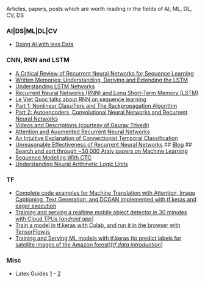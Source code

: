 Articles, papers, posts which are worth reading in the fields of AI, ML, DL, CV, DS

### AI|DS|ML|DL|CV
- [Doing AI with less Data](https://www.cinnamonailabs.com/single-post/2018/10/02/Doing-AI-with-less-Data)

### CNN, RNN and LSTM
- [A Critical Review of Recurrent Neural Networks for Sequence Learning](https://arxiv.org/pdf/1506.00019.pdf)
- [Written Memories: Understanding, Deriving and Extending the LSTM](https://r2rt.com/written-memories-understanding-deriving-and-extending-the-lstm.html#written-memories-the-intuition-behind-lstms)
- [Understanding LSTM Networks](http://colah.github.io/posts/2015-08-Understanding-LSTMs/)
- [Recurrent Neural Networks (RNN) and Long Short-Term Memory (LSTM)](https://www.youtube.com/watch?v=WCUNPb-5EYI)
- [Le Viet Quoc talks about RNN on sequence learning](https://www.youtube.com/watch?v=3-JKvP7eBXc)
- [Part 1: Nonlinear Classifiers and The Backpropagation Algorithm](https://cs.stanford.edu/~quocle/tutorial1.pdf)
- [Part 2: Autoencoders, Convolutional Neural Networks and Recurrent Neural Networks](http://cs.stanford.edu/~quocle/tutorial2.pdf)
- [Videos and Descriptions (courtesy of Gaurav Trivedi)](https://www.trivedigaurav.com/blog/quoc-les-lectures-on-deep-learning/)
- [Attention and Augmented Recurrent Neural Networks](https://distill.pub/2016/augmented-rnns/)
- [An Intuitive Explanation of Connectionist Temporal Classification](https://towardsdatascience.com/intuitively-understanding-connectionist-temporal-classification-3797e43a86c)
- [Unreasonable Effectiveness of Recurrent Neural Networks](http://karpathy.github.io/2015/05/21/rnn-effectiveness/) ## [Blog](https://cs.stanford.edu/people/karpathy/) ## [Search and sort through ~30,000 Arxiv papers on Machine Learning](http://www.arxiv-sanity.com/)
- [Sequence Modeling With CTC](https://distill.pub/2017/ctc/)
- [Understanding Neural Arithmetic Logic Units](https://medium.com/tensorflow/understanding-neural-arithmetic-logic-units-11b0f85c1d1d)

### TF
- [Complete code examples for Machine Translation with Attention, Image Captioning, Text Generation, and DCGAN implemented with tf.keras and eager execution](https://medium.com/tensorflow/complete-code-examples-for-machine-translation-with-attention-image-captioning-text-generation-51663d07a63d)
- [Training and serving a realtime mobile object detector in 30 minutes with Cloud TPUs [*android app*]](https://medium.com/tensorflow/training-and-serving-a-realtime-mobile-object-detector-in-30-minutes-with-cloud-tpus-b78971cf1193)
- [Train a model in tf.keras with Colab, and run it in the browser with TensorFlow.js](https://medium.com/tensorflow/train-on-google-colab-and-run-on-the-browser-a-case-study-8a45f9b1474e)
- [Training and Serving ML models with tf.keras (to predict labels for satellite images of the Amazon forest)[*tf.data introduction*]](https://medium.com/tensorflow/training-and-serving-ml-models-with-tf-keras-fd975cc0fa27)

### Misc
- Latex Guides [1](https://www.youtube.com/playlist?list=PLlsF2nDmyL7msihnebzII_KVWy6URxDfp) - [2](https://www.ieee.org/conferences/publishing/templates.html)
